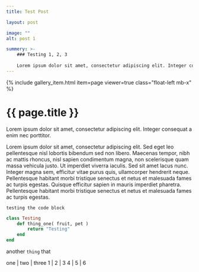 ```yaml
---
title: Test Post

layout: post

image: ""
alt: post 1

summery: >-
    ### Testing 1, 2, 3
    
    Lorem ipsum dolor sit amet, consectetur adipiscing elit. Integer consequat a enim nec porttitor.
---
```




{% include gallery_item.html item=page viewer=true class="float-left mb-x" %}

# {{ page.title }}


Lorem ipsum dolor sit amet, consectetur adipiscing elit. Integer consequat a enim nec porttitor.




Lorem ipsum dolor sit amet, consectetur adipiscing elit. Sed eget leo pellentesque nisl lobortis bibendum sed non libero. Maecenas tempor, nibh ac mattis rhoncus, nisl sapien condimentum magna, non scelerisque quam massa vehicula justo. Ut imperdiet viverra iaculis. Sed sit amet lacus nunc. Integer magna sem, efficitur vitae purus quis, ullamcorper hendrerit neque. Pellentesque habitant morbi tristique senectus et netus et malesuada fames ac turpis egestas. Quisque efficitur sapien in mauris imperdiet pharetra. Pellentesque habitant morbi tristique senectus et netus et malesuada fames ac turpis egestas.



```
testing the code block

```

```ruby
class Testing
    def thing_one( fruit, pet )
        return "Testing"
    end
end
```

another `thing` that


one | two | three
1 | 2 | 3
4 | 5 | 6